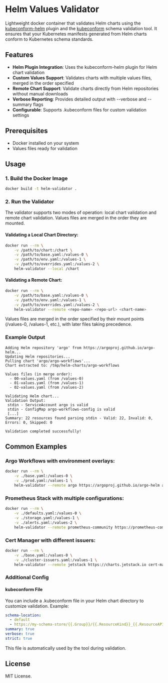 # Helm Values Validator

Lightweight docker container that validates Helm charts using the [kubeconform-helm](https://github.com/jtyr/kubeconform-helm) plugin and the [kubeconform](https://github.com/yannh/kubeconform) schema validation tool. It ensures that your Kubernetes manifests generated from Helm charts conform to Kubernetes schema standards.

## Features
- **Helm Plugin Integration**: Uses the kubeconform-helm plugin for Helm chart validation
- **Custom Values Support**: Validates charts with multiple values files, merged in the order specified
- **Remote Chart Support**: Validate charts directly from Helm repositories without manual downloads
- **Verbose Reporting**: Provides detailed output with --verbose and --summary flags
- **Configurable**: Supports .kubeconform files for custom validation settings

## Prerequisites
- Docker installed on your system
- Values files ready for validation

## Usage

### 1. Build the Docker Image
```bash
docker build -t helm-validator .
```

### 2. Run the Validator

The validator supports two modes of operation: local chart validation and remote chart validation. Values files are merged in the order they are mounted.

#### Validating a Local Chart Directory:
```bash
docker run --rm \
    -v /path/to/chart:/chart \
    -v /path/to/base.yaml:/values-0 \
    -v /path/to/env.yaml:/values-1 \
    -v /path/to/overrides.yaml:/values-2 \
    helm-validator --local /chart
```

#### Validating a Remote Chart:
```bash
docker run --rm \
    -v /path/to/base.yaml:/values-0 \
    -v /path/to/env.yaml:/values-1 \
    -v /path/to/overrides.yaml:/values-2 \
    helm-validator --remote <repo-name> <repo-url> <chart-name>
```

Values files are merged in the order specified by their mount points (/values-0, /values-1, etc.), with later files taking precedence.

### Example Output

```
Adding Helm repository 'argo' from https://argoproj.github.io/argo-helm...
Updating Helm repositories...
Pulling chart 'argo/argo-workflows'...
Chart extracted to: /tmp/helm-charts/argo-workflows

Values files (in merge order):
  - 00-values.yaml (from /values-0)
  - 01-values.yaml (from /values-1)
  - 02-values.yaml (from /values-2)

Validating Helm chart...
Validation Output:
 stdin - ServiceAccount argo is valid
 stdin - ConfigMap argo-workflows-config is valid
 [...]
Summary: 22 resources found parsing stdin - Valid: 22, Invalid: 0, Errors: 0, Skipped: 0

Validation completed successfully!
```

## Common Examples

### Argo Workflows with environment overlays:
```bash
docker run --rm \
    -v ./base.yaml:/values-0 \
    -v ./prod.yaml:/values-1 \
    helm-validator --remote argo https://argoproj.github.io/argo-helm argo-workflows
```

### Prometheus Stack with multiple configurations:
```bash
docker run --rm \
    -v ./defaults.yaml:/values-0 \
    -v ./storage.yaml:/values-1 \
    -v ./alerts.yaml:/values-2 \
    helm-validator --remote prometheus-community https://prometheus-community.github.io/helm-charts kube-prometheus-stack
```

### Cert Manager with different issuers:
```bash
docker run --rm \
    -v ./base.yaml:/values-0 \
    -v ./cluster-issuers.yaml:/values-1 \
    helm-validator --remote jetstack https://charts.jetstack.io cert-manager
```

### Additional Config
#### kubeconform File
You can include a .kubeconform file in your Helm chart directory to customize validation. Example:
```yaml
schema-location:
  - default
  - https://my-schema-store/{{.Group}}/{{.ResourceKind}}_{{.ResourceAPIVersion}}.json
summary: true
verbose: true
strict: true
```

This file is automatically used by the tool during validation.

## License
MIT License.